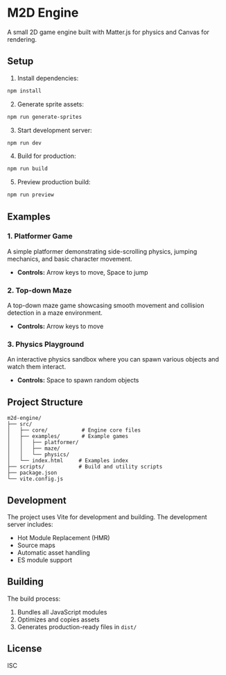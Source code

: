 # M2D Engine

A small 2D game engine built with Matter.js for physics and Canvas for rendering.

## Setup

1. Install dependencies:
```bash
npm install
```

2. Generate sprite assets:
```bash
npm run generate-sprites
```

3. Start development server:
```bash
npm run dev
```

4. Build for production:
```bash
npm run build
```

5. Preview production build:
```bash
npm run preview
```

## Examples

### 1. Platformer Game
A simple platformer demonstrating side-scrolling physics, jumping mechanics, and basic character movement.
- **Controls:** Arrow keys to move, Space to jump

### 2. Top-down Maze
A top-down maze game showcasing smooth movement and collision detection in a maze environment.
- **Controls:** Arrow keys to move

### 3. Physics Playground
An interactive physics sandbox where you can spawn various objects and watch them interact.
- **Controls:** Space to spawn random objects

## Project Structure

```
m2d-engine/
├── src/
│   ├── core/           # Engine core files
│   ├── examples/       # Example games
│   │   ├── platformer/
│   │   ├── maze/
│   │   └── physics/
│   └── index.html     # Examples index
├── scripts/           # Build and utility scripts
├── package.json
└── vite.config.js
```

## Development

The project uses Vite for development and building. The development server includes:
- Hot Module Replacement (HMR)
- Source maps
- Automatic asset handling
- ES module support

## Building

The build process:
1. Bundles all JavaScript modules
2. Optimizes and copies assets
3. Generates production-ready files in `dist/`

## License

ISC